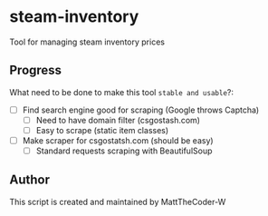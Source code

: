 # steam-inventory
Tool for managing steam inventory prices

## Progress

What need to be done to make this tool `stable and usable`?:

 - [ ] Find search engine good for scraping (Google throws Captcha)
    - [ ] Need to have domain filter (csgostash.com)
    - [ ] Easy to scrape (static item classes)
 - [ ] Make scraper for csgostatsh.com (should be easy)
    - [ ] Standard requests scraping with BeautifulSoup

## Author

This script is created and maintained by MattTheCoder-W
